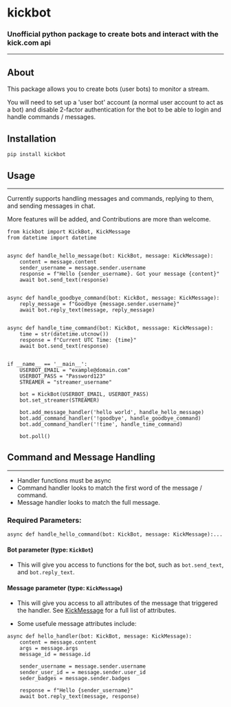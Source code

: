 # kickbot

### Unofficial python package to create bots and interact with the kick.com api

---
## About

This package allows you to create bots (user bots) to monitor a stream. 

You will need to set up a 'user bot' account (a normal user account to act as a bot) and disable 2-factor authentication for the bot to be able to login and handle commands / messages.

## Installation
```console
pip install kickbot
```

## Usage

---
Currently supports handling messages and commands, replying to them, and sending messages in chat.

More features will be added, and Contributions are more than welcome.

```python3
from kickbot import KickBot, KickMessage
from datetime import datetime


async def handle_hello_message(bot: KickBot, message: KickMessage):
    content = message.content
    sender_username = message.sender.username
    response = f"Hello {sender_username}. Got your message {content}"
    await bot.send_text(response)

    
async def handle_goodbye_command(bot: KickBot, message: KickMessage):
    reply_message = f"Goodbye {message.sender.username}"
    await bot.reply_text(message, reply_message)

    
async def handle_time_command(bot: KickBot, messsage: KickMessage):
    time = str(datetime.utcnow())
    response = f"Current UTC Time: {time}"
    await bot.send_text(response)


if __name__ == '__main__':
    USERBOT_EMAIL = "example@domain.com"
    USERBOT_PASS = "Password123"
    STREAMER = "streamer_username"
    
    bot = KickBot(USERBOT_EMAIL, USERBOT_PASS)
    bot.set_streamer(STREAMER)

    bot.add_message_handler('hello world', handle_hello_message)
    bot.add_command_handler('!goodbye', handle_goodbye_command)
    bot.add_command_handler('!time', handle_time_command)

    bot.poll()
```
## Command and Message Handling

---
- Handler functions must be async
- Command handler looks to match the first word of the message / command.
- Message handler looks to match the full message.


### Required Parameters:
```python3
async def handle_hello_command(bot: KickBot, message: KickMessage):...
```


#### Bot parameter (type: ```KickBot```) 

- This will give you access to functions for the bot, such as ```bot.send_text```, and ```bot.reply_text```.
#### Message parameter (type: ```KickMessage```)
- This will give you access to all attributes of the message that triggered the handler. See [KickMessage]() for 
a full list of attributes.

- Some usefule message attributes include:
```python3
async def hello_handler(bot: KickBot, message: KickMessage):
    content = message.content
    args = message.args
    message_id = message.id
    
    sender_username = message.sender.username
    sender_user_id = = message.sender.user_id
    seder_badges = message.sender.badges
    
    response = f"Hello {sender_username}"
    await bot.reply_text(message, response)
```
